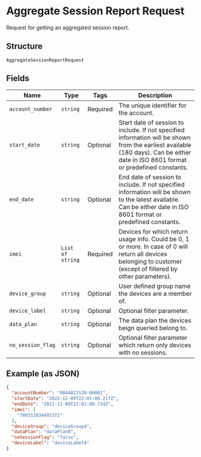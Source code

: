 
# Aggregate Session Report Request

Request for getting an aggregated session report.

## Structure

`AggregateSessionReportRequest`

## Fields

| Name | Type | Tags | Description |
|  --- | --- | --- | --- |
| `account_number` | `string` | Required | The unique identifier for the account. |
| `start_date` | `string` | Optional | Start date of session to include. If not specified  information will be shown from the earliest available (180 days). Can be either date in ISO 8601 format or predefined constants. |
| `end_date` | `string` | Optional | End date of session to include. If not specified  information will be shown to the latest available. Can be either date in ISO 8601 format or predefined constants. |
| `imei` | `List of string` | Required | Devices for which return usage info. Could be 0, 1 or more. In case of 0 will return all devices belonging to customer (except of filtered by other parameters). |
| `device_group` | `string` | Optional | User defined group name the devices are a member of. |
| `device_label` | `string` | Optional | Optional filter parameter. |
| `data_plan` | `string` | Optional | The data plan the devices beign queried belong to. |
| `no_session_flag` | `string` | Optional | Optional filter parameter which return only devices with no sessions. |

## Example (as JSON)

```json
{
  "accountNumber": "0844021539-00001",
  "startDate": "2022-12-09T22:01:06.217Z",
  "endDate": "2022-12-09T22:01:08.734Z",
  "imei": [
    "709312034493372"
  ],
  "deviceGroup": "deviceGroup4",
  "dataPlan": "dataPlan8",
  "noSessionFlag": "false",
  "deviceLabel": "deviceLabel6"
}
```

